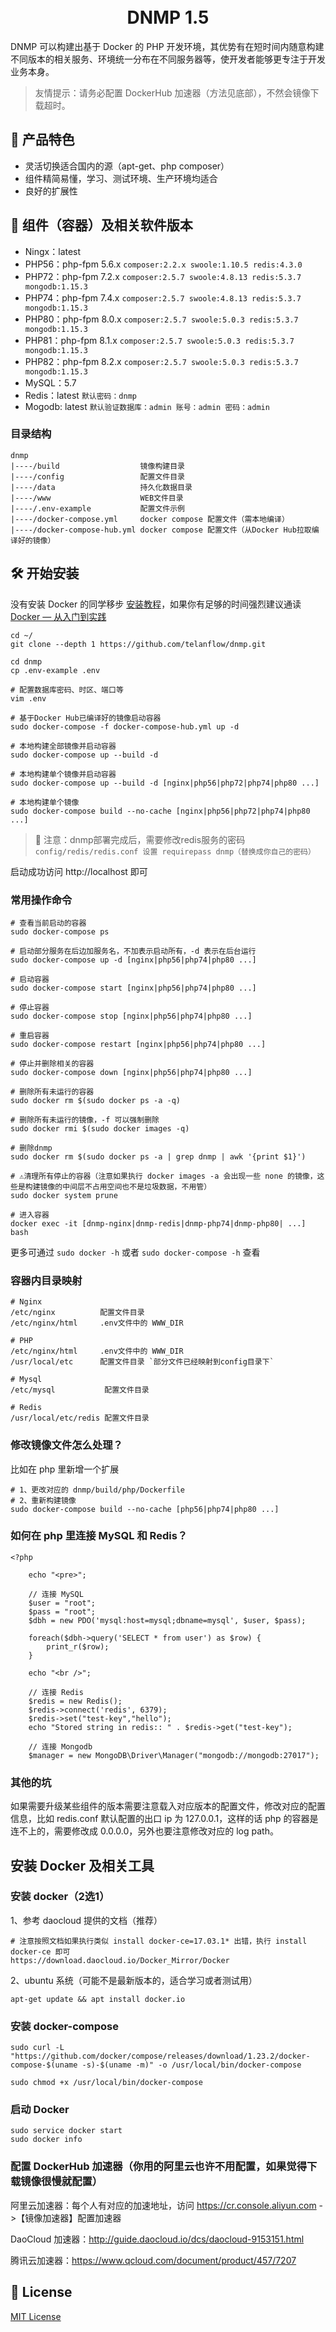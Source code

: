 <h1 align="center">
  <br>DNMP 1.5<br>
</h1>

DNMP 可以构建出基于 Docker 的 PHP 开发环境，其优势有在短时间内随意构建不同版本的相关服务、环境统一分布在不同服务器等，使开发者能够更专注于开发业务本身。

> 友情提示：请务必配置 DockerHub 加速器（方法见底部），不然会镜像下载超时。

## 📖 产品特色

* 灵活切换适合国内的源（apt-get、php composer）
* 组件精简易懂，学习、测试环境、生产环境均适合
* 良好的扩展性

## 🚀 组件（容器）及相关软件版本

* Ningx：latest
* PHP56：php-fpm 5.6.x `composer:2.2.x swoole:1.10.5 redis:4.3.0`
* PHP72：php-fpm 7.2.x `composer:2.5.7 swoole:4.8.13 redis:5.3.7 mongodb:1.15.3`
* PHP74：php-fpm 7.4.x `composer:2.5.7 swoole:4.8.13 redis:5.3.7 mongodb:1.15.3`
* PHP80：php-fpm 8.0.x `composer:2.5.7 swoole:5.0.3 redis:5.3.7 mongodb:1.15.3`
* PHP81：php-fpm 8.1.x `composer:2.5.7 swoole:5.0.3 redis:5.3.7 mongodb:1.15.3`
* PHP82：php-fpm 8.2.x `composer:2.5.7 swoole:5.0.3 redis:5.3.7 mongodb:1.15.3`
* MySQL：5.7
* Redis：latest `默认密码：dnmp`
* Mogodb:  latest `默认验证数据库：admin 账号：admin 密码：admin`

### 目录结构

    dnmp
    |----/build                  镜像构建目录
    |----/config                 配置文件目录
    |----/data                   持久化数据目录
    |----/www                    WEB文件目录
    |----/.env-example           配置文件示例
    |----/docker-compose.yml     docker compose 配置文件（需本地编译）
    |----/docker-compose-hub.yml docker compose 配置文件（从Docker Hub拉取编译好的镜像）

## 🛠 开始安装

没有安装 Docker 的同学移步 [安装教程](https://github.com/telanflow/dnmp.git#安装-docker-及相关工具)，如果你有足够的时间强烈建议通读 [Docker — 从入门到实践](https://yeasy.gitbooks.io/docker_practice/content/)

    cd ~/
    git clone --depth 1 https://github.com/telanflow/dnmp.git
    
    cd dnmp
    cp .env-example .env
    
    # 配置数据库密码、时区、端口等
    vim .env

    # 基于Docker Hub已编译好的镜像启动容器
    sudo docker-compose -f docker-compose-hub.yml up -d
    
    # 本地构建全部镜像并启动容器
    sudo docker-compose up --build -d
    
    # 本地构建单个镜像并启动容器
    sudo docker-compose up --build -d [nginx|php56|php72|php74|php80 ...]
    
    # 本地构建单个镜像
    sudo docker-compose build --no-cache [nginx|php56|php72|php74|php80 ...]

> 📢 注意：dnmp部署完成后，需要修改redis服务的密码`config/redis/redis.conf 设置 requirepass dnmp（替换成你自己的密码）`

启动成功访问 http://localhost 即可

### 常用操作命令

    # 查看当前启动的容器
    sudo docker-compose ps
    
    # 启动部分服务在后边加服务名，不加表示启动所有，-d 表示在后台运行
    sudo docker-compose up -d [nginx|php56|php74|php80 ...]
    
    # 启动容器
    sudo docker-compose start [nginx|php56|php74|php80 ...]
    
    # 停止容器
    sudo docker-compose stop [nginx|php56|php74|php80 ...]
    
    # 重启容器
    sudo docker-compose restart [nginx|php56|php74|php80 ...]
    
    # 停止并删除相关的容器
    sudo docker-compose down [nginx|php56|php74|php80 ...]
    
    # 删除所有未运行的容器
    sudo docker rm $(sudo docker ps -a -q)
    
    # 删除所有未运行的镜像，-f 可以强制删除
    sudo docker rmi $(sudo docker images -q)
    
    # 删除dnmp
    sudo docker rm $(sudo docker ps -a | grep dnmp | awk '{print $1}')
    
    # ⚠️清理所有停止的容器（注意如果执行 docker images -a 会出现一些 none 的镜像，这些是构建镜像的中间层不占用空间也不是垃圾数据，不用管）
    sudo docker system prune
    
    # 进入容器
    docker exec -it [dnmp-nginx|dnmp-redis|dnmp-php74|dnmp-php80| ...] bash

更多可通过 `sudo docker -h` 或者 `sudo docker-compose -h` 查看

### 容器内目录映射

```
# Nginx
/etc/nginx          配置文件目录
/etc/nginx/html     .env文件中的 WWW_DIR

# PHP
/etc/nginx/html     .env文件中的 WWW_DIR
/usr/local/etc      配置文件目录 `部分文件已经映射到config目录下`

# Mysql
/etc/mysql           配置文件目录

# Redis
/usr/local/etc/redis 配置文件目录

```

### 修改镜像文件怎么处理？

比如在 php 里新增一个扩展

    # 1、更改对应的 dnmp/build/php/Dockerfile
    # 2、重新构建镜像
    sudo docker-compose build --no-cache [php56|php74|php80 ...]

### 如何在 php 里连接 MySQL 和 Redis？

    <?php
    
        echo "<pre>";
    
        // 连接 MySQL
        $user = "root";
        $pass = "root";
        $dbh = new PDO('mysql:host=mysql;dbname=mysql', $user, $pass);
        
        foreach($dbh->query('SELECT * from user') as $row) {
            print_r($row);
        }
    
        echo "<br />";
    
        // 连接 Redis
        $redis = new Redis();
        $redis->connect('redis', 6379);
        $redis->set("test-key","hello");
        echo "Stored string in redis:: " . $redis->get("test-key");
        
        // 连接 Mongodb
        $manager = new MongoDB\Driver\Manager("mongodb://mongodb:27017");
        

### 其他的坑

如果需要升级某些组件的版本需要注意载入对应版本的配置文件，修改对应的配置信息，比如 redis.conf 默认配置的出口 ip 为 127.0.0.1，这样的话 php 的容器是连不上的，需要修改成 0.0.0.0，另外也要注意修改对应的 log path。

## 安装 Docker 及相关工具

### 安装 docker（2选1）

1、参考 daocloud 提供的文档（推荐）

    # 注意按照文档如果执行类似 install docker-ce=17.03.1* 出错，执行 install docker-ce 即可
    https://download.daocloud.io/Docker_Mirror/Docker

2、ubuntu 系统（可能不是最新版本的，适合学习或者测试用）

    apt-get update && apt install docker.io    

### 安装 docker-compose

    sudo curl -L "https://github.com/docker/compose/releases/download/1.23.2/docker-compose-$(uname -s)-$(uname -m)" -o /usr/local/bin/docker-compose
    
    sudo chmod +x /usr/local/bin/docker-compose

### 启动 Docker

    sudo service docker start
    sudo docker info

### 配置 DockerHub 加速器（你用的阿里云也许不用配置，如果觉得下载镜像很慢就配置）

阿里云加速器：每个人有对应的加速地址，访问 https://cr.console.aliyun.com ->【镜像加速器】配置加速器

DaoCloud 加速器：http://guide.daocloud.io/dcs/daocloud-9153151.html

腾讯云加速器：https://www.qcloud.com/document/product/457/7207

## 📄 License
[MIT License](/LICENSE)
